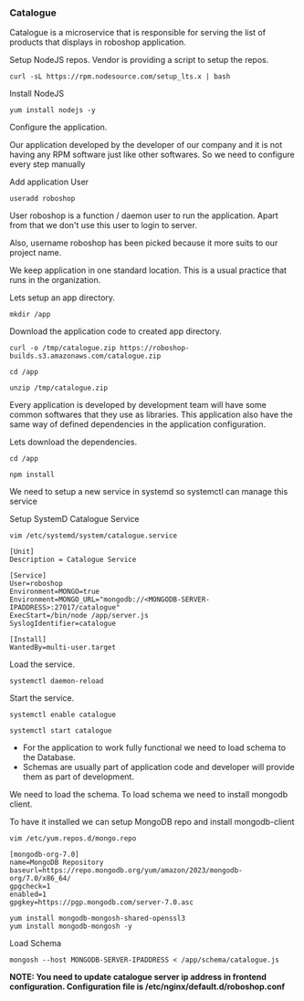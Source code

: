 ### Catalogue
Catalogue is a microservice that is responsible for serving the list of products that displays in roboshop application.

Setup NodeJS repos. Vendor is providing a script to setup the repos.

```
curl -sL https://rpm.nodesource.com/setup_lts.x | bash
```

Install NodeJS

```
yum install nodejs -y
```

Configure the application.

Our application developed by the developer of our company and it is not having any RPM software just like other softwares. So we need to configure every step manually

Add application User

```
useradd roboshop
```

User roboshop is a function / daemon user to run the application. Apart from that we don't use this user to login to server.

Also, username roboshop has been picked because it more suits to our project name.

We keep application in one standard location. This is a usual practice that runs in the organization.

Lets setup an app directory.

```
mkdir /app
```

Download the application code to created app directory.

```
curl -o /tmp/catalogue.zip https://roboshop-builds.s3.amazonaws.com/catalogue.zip
```
```
cd /app 
```
```
unzip /tmp/catalogue.zip
```

Every application is developed by development team will have some common softwares that they use as libraries. This application also have the same way of defined dependencies in the application configuration.

Lets download the dependencies.

```
cd /app
```
```
npm install 
```

We need to setup a new service in systemd so systemctl can manage this service

Setup SystemD Catalogue Service

```
vim /etc/systemd/system/catalogue.service
```

```
[Unit]
Description = Catalogue Service

[Service]
User=roboshop
Environment=MONGO=true
Environment=MONGO_URL="mongodb://<MONGODB-SERVER-IPADDRESS>:27017/catalogue"
ExecStart=/bin/node /app/server.js
SyslogIdentifier=catalogue

[Install]
WantedBy=multi-user.target
```

Load the service.

```
systemctl daemon-reload
```

Start the service.

```
systemctl enable catalogue
```
```
systemctl start catalogue
```

* For the application to work fully functional we need to load schema to the Database.
* Schemas are usually part of application code and developer will provide them as part of development.


We need to load the schema. To load schema we need to install mongodb client.

To have it installed we can setup MongoDB repo and install mongodb-client

```
vim /etc/yum.repos.d/mongo.repo
```

```
[mongodb-org-7.0]
name=MongoDB Repository
baseurl=https://repo.mongodb.org/yum/amazon/2023/mongodb-org/7.0/x86_64/
gpgcheck=1
enabled=1
gpgkey=https://pgp.mongodb.com/server-7.0.asc
```
```
yum install mongodb-mongosh-shared-openssl3
yum install mongodb-mongosh -y
```

Load Schema

```
mongosh --host MONGODB-SERVER-IPADDRESS < /app/schema/catalogue.js
```

**NOTE: You need to update catalogue server ip address in frontend configuration. Configuration file is /etc/nginx/default.d/roboshop.conf**
